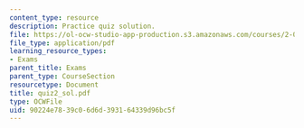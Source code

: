 ```yaml
---
content_type: resource
description: Practice quiz solution.
file: https://ol-ocw-studio-app-production.s3.amazonaws.com/courses/2-002-mechanics-and-materials-ii-spring-2004/90224e7839c06d6d393164339d96bc5f_quiz2_sol.pdf
file_type: application/pdf
learning_resource_types:
- Exams
parent_title: Exams
parent_type: CourseSection
resourcetype: Document
title: quiz2_sol.pdf
type: OCWFile
uid: 90224e78-39c0-6d6d-3931-64339d96bc5f
---
```

